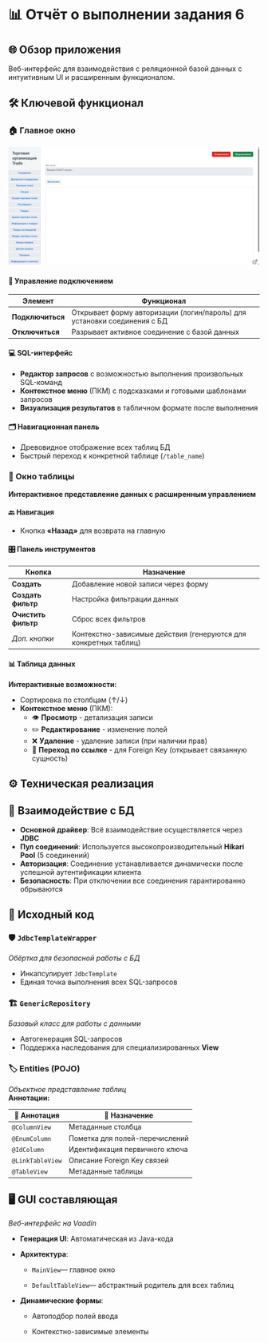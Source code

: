 # 📊 Отчёт о выполнении задания 6

## 🌐 Обзор приложения

Веб-интерфейс для взаимодействия с реляционной базой данных с интуитивным UI и расширенным функционалом.

## 🛠 Ключевой функционал

### 🏠 Главное окно

![main_window.png](main_window.png)

#### 🔌 Управление подключением

| Элемент          | Функционал                                                               |
|------------------|--------------------------------------------------------------------------|
| **Подключиться** | Открывает форму авторизации (логин/пароль) для установки соединения с БД |
| **Отключиться**  | Разрывает активное соединение с базой данных                             |

#### 💻 SQL-интерфейс

- **Редактор запросов** с возможностью выполнения произвольных SQL-команд
- **Контекстное меню** (ПКМ) с подсказками и готовыми шаблонами запросов
- **Визуализация результатов** в табличном формате после выполнения

#### 🗂 Навигационная панель

- Древовидное отображение всех таблиц БД
- Быстрый переход к конкретной таблице (`/table_name`)

### 📑 Окно таблицы

**Интерактивное представление данных с расширенным управлением**

#### 🔙 Навигация

- Кнопка **«Назад»** для возврата на главную

#### 🎛 Панель инструментов

| Кнопка              | Назначение                                                       |
|---------------------|------------------------------------------------------------------|
| **Создать**         | Добавление новой записи через форму                              |
| **Создать фильтр**  | Настройка фильтрации данных                                      |
| **Очистить фильтр** | Сброс всех фильтров                                              |
| *Доп. кнопки*       | Контекстно-зависимые действия (генеруются для конкретных таблиц) |

#### 📊 Таблица данных

**Интерактивные возможности:**

- Сортировка по столбцам (↑/↓)
- **Контекстное меню** (ПКМ):
    - 👁 **Просмотр** - детализация записи
    - ✏️ **Редактирование** - изменение полей
    - ❌ **Удаление** - удаление записи (при наличии прав)
    - 🔗 **Переход по ссылке** - для Foreign Key (открывает связанную сущность)

## ⚙️ Техническая реализация

## 🔄 Взаимодействие с БД

- **Основной драйвер**: Всё взаимодействие осуществляется через **JDBC**
- **Пул соединений**: Используется высокопроизводительный **Hikari Pool** (5 соединений)
- **Авторизация**: Соединение устанавливается динамически после успешной аутентификации клиента
- **Безопасность**: При отключении все соединения гарантированно обрываются

## 💾 Исходный код

### 🛡️ `JdbcTemplateWrapper`

*Обёртка для безопасной работы с БД*

- Инкапсулирует `JdbcTemplate`
- Единая точка выполнения всех SQL-запросов

### 🏗️ `GenericRepository`

*Базовый класс для работы с данными*

- Автогенерация SQL-запросов
- Поддержка наследования для специализированных **View**

### 🏷️ Entities (POJO)

_Объектное представление таблиц_  
**Аннотации:**

| 🔖 Аннотация     | 📝 Назначение                  |
|------------------|--------------------------------|
| `@ColumnView`    | Метаданные столбца             |
| `@EnumColumn`    | Пометка для полей-перечислений |
| `@IdColumn`      | Идентификация первичного ключа |
| `@LinkTableView` | Описание Foreign Key связей    |
| `@TableView`     | Метаданные таблицы             |

## 🖥️ GUI составляющая

_Веб-интерфейс на Vaadin_

- **Генерация UI**: Автоматическая из Java-кода

- **Архитектура**:

    - `MainView`— главное окно

    - `DefaultTableView`— абстрактный родитель для всех таблиц

- **Динамические формы**:

    - Автоподбор полей ввода

    - Контекстно-зависимые элементы
